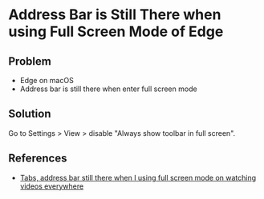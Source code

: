 # Address Bar is Still There when using Full Screen Mode of Edge

## Problem
* Edge on macOS
* Address bar is still there when enter full screen mode

## Solution
Go to Settings > View > disable "Always show toolbar in full screen".

## References
* [Tabs, address bar still there when I using full screen mode on watching videos everywhere](https://answers.microsoft.com/en-us/microsoftedge/forum/all/tabs-address-bar-still-there-when-i-using-full/478554e8-a857-4457-98a9-7413cb4ab239)

